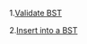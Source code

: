1.[Validate BST](https://leetcode.com/problems/validate-binary-search-tree/solutions/)

2.[Insert into a BST](https://leetcode.com/problems/insert-into-a-binary-search-tree/submissions/1656314222/)
